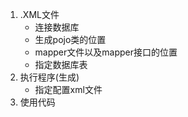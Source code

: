1. .XML文件
   * 连接数据库
   * 生成pojo类的位置
   * mapper文件以及mapper接口的位置
   * 指定数据库表
2. 执行程序(生成)
   * 指定配置xml文件
3. 使用代码